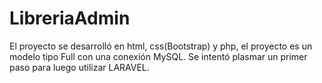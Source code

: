# LibreriaAdmin
El proyecto se desarrolló en html, css(Bootstrap) y php, el proyecto es un modelo tipo Full con una conexión MySQL. Se intentó plasmar un primer paso para luego utilizar LARAVEL.  
